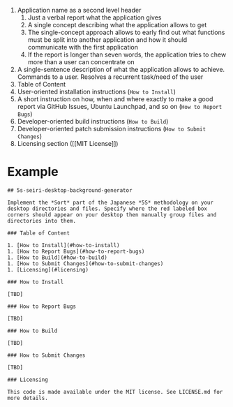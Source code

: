 1. Application name as a second level header
	1. Just a verbal report what the application gives
	2. A single concept describing what the application allows to get
	3. The single-concept approach allows to early find out what functions must be split into another application and how it should communicate with the first application
	4. If the report is longer than seven words, the application tries to chew more than a user can concentrate on
2. A single-sentence description of what the application allows to achieve. Commands to a user. Resolves a recurrent task/need of the user
3. Table of Content
4. User-oriented installation instructions (`How to Install`)
6. A short instruction on how, when and where exactly to make a good report via GitHub Issues, Ubuntu Launchpad, and so on (`How to Report Bugs`)
5. Developer-oriented build instructions (`How to Build`)
6. Developer-oriented patch submission instructions (`How to Submit Changes`)
7. Licensing section ([[MIT License]])

# Example

```plain
## 5s-seiri-desktop-background-generator

Implement the *Sort* part of the Japanese *5S* methodology on your desktop directories and files. Specify where the red labeled box corners should appear on your desktop then manually group files and directories into them.

### Table of Content

1. [How to Install](#how-to-install)
1. [How to Report Bugs](#how-to-report-bugs)
1. [How to Build](#how-to-build)
1. [How to Submit Changes](#how-to-submit-changes)
1. [Licensing](#licensing)

### How to Install

[TBD]

### How to Report Bugs

[TBD]

### How to Build

[TBD]

### How to Submit Changes

[TBD]

### Licensing

This code is made available under the MIT license. See LICENSE.md for more details.
```